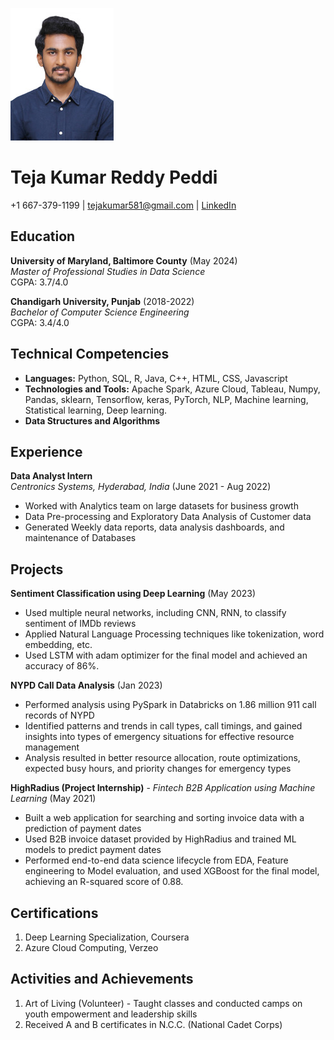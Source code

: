 ![](https://github.com/Tejakumar/UMBC-DATA606-Capstone/blob/main/docs/Profile_photo.jpg)
# Teja Kumar Reddy Peddi

+1 667-379-1199 | tejakumar581@gmail.com | [LinkedIn](https://www.linkedin.com/in/teja-peddi-462190191)

## Education

**University of Maryland, Baltimore County** (May 2024)  
*Master of Professional Studies in Data Science*  
CGPA: 3.7/4.0

**Chandigarh University, Punjab** (2018-2022)  
*Bachelor of Computer Science Engineering*  
CGPA: 3.4/4.0

## Technical Competencies

- **Languages:** Python, SQL, R, Java, C++, HTML, CSS, Javascript
- **Technologies and Tools:** Apache Spark, Azure Cloud, Tableau, Numpy, Pandas, sklearn, Tensorflow, keras, PyTorch, NLP, Machine learning, Statistical learning, Deep learning.
- **Data Structures and Algorithms**

## Experience

**Data Analyst Intern**  
*Centronics Systems, Hyderabad, India* (June 2021 - Aug 2022)

- Worked with Analytics team on large datasets for business growth
- Data Pre-processing and Exploratory Data Analysis of Customer data
- Generated Weekly data reports, data analysis dashboards, and maintenance of Databases

## Projects

**Sentiment Classification using Deep Learning** (May 2023)

- Used multiple neural networks, including CNN, RNN, to classify sentiment of IMDb reviews
- Applied Natural Language Processing techniques like tokenization, word embedding, etc.
- Used LSTM with adam optimizer for the final model and achieved an accuracy of 86%.

**NYPD Call Data Analysis** (Jan 2023)

- Performed analysis using PySpark in Databricks on 1.86 million 911 call records of NYPD
- Identified patterns and trends in call types, call timings, and gained insights into types of emergency situations for effective resource management
- Analysis resulted in better resource allocation, route optimizations, expected busy hours, and priority changes for emergency types

**HighRadius (Project Internship)** - *Fintech B2B Application using Machine Learning* (May 2021)

- Built a web application for searching and sorting invoice data with a prediction of payment dates
- Used B2B invoice dataset provided by HighRadius and trained ML models to predict payment dates
- Performed end-to-end data science lifecycle from EDA, Feature engineering to Model evaluation, and used XGBoost for the final model, achieving an R-squared score of 0.88.

## Certifications

1. Deep Learning Specialization, Coursera
2. Azure Cloud Computing, Verzeo

## Activities and Achievements

1. Art of Living (Volunteer) - Taught classes and conducted camps on youth empowerment and leadership skills
3. Received A and B certificates in N.C.C. (National Cadet Corps)
